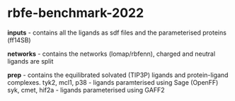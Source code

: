 # rbfe-benchmark-2022

**inputs** - contains all the ligands as sdf files and the parameterised proteins (ff14SB)

**networks** - contains the networks (lomap/rbfenn), charged and neutral ligands are split

**prep** - contains the equilibrated solvated (TIP3P) ligands and protein-ligand complexes.
	tyk2, mcl1, p38 - ligands paramterised using Sage (OpenFF)
	syk, cmet, hif2a - ligands parameterised using GAFF2
